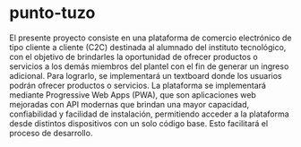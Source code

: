 # punto-tuzo
El presente proyecto consiste en una plataforma de comercio electrónico de tipo cliente a cliente (C2C) destinada al alumnado del instituto tecnológico, con el objetivo de brindarles la oportunidad de ofrecer productos o servicios a los demás miembros del plantel con el fin de generar un ingreso adicional. Para lograrlo, se implementará un textboard donde los usuarios podrán ofrecer productos o servicios. La plataforma se implementará mediante Progressive Web Apps (PWA), que son aplicaciones web mejoradas con API modernas que brindan una mayor capacidad, confiabilidad y facilidad de instalación, permitiendo acceder a la plataforma desde distintos dispositivos con un solo código base. Esto facilitará el proceso de desarrollo.
